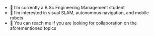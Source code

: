 - 🔭 I’m currently a B.Sc Engineering Management student
- 🌱 I’m interested in visual SLAM, autonomous navigation, and mobile robots
- 👯 You can reach me if you are looking for collaboration on the aforementioned topics
